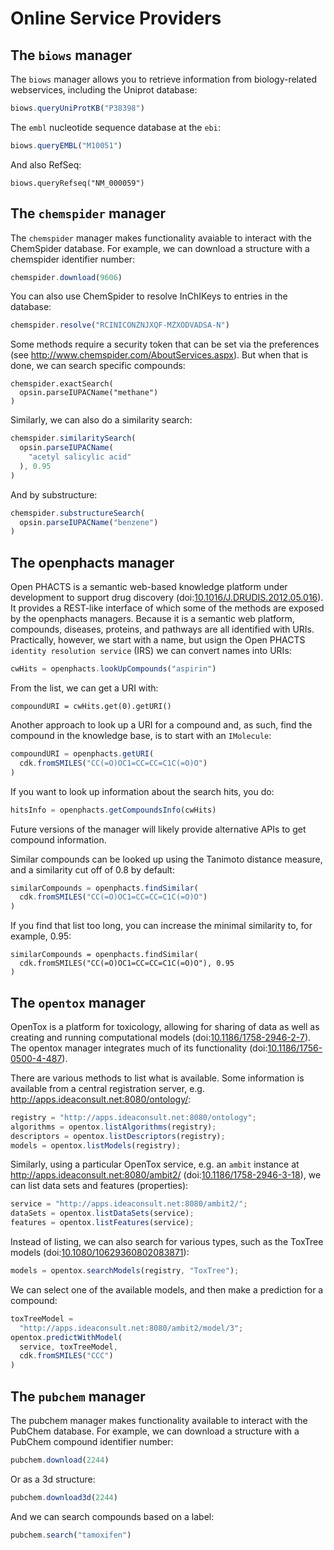 # Online Service Providers

## The `biows` manager

The `biows` manager allows you to retrieve information from biology-related
webservices, including the Uniprot
database:

```javascript
biows.queryUniProtKB("P38398")
```

The `embl` nucleotide sequence database at the `ebi`:

```js
biows.queryEMBL("M10051")
```

And also RefSeq:

```
biows.queryRefseq("NM_000059")
```

## The `chemspider` manager

The `chemspider` manager makes functionality avaiable to interact with the
ChemSpider database. For example, we can download a structure
with a chemspider identifier number:

```js
chemspider.download(9606)
```

You can also use ChemSpider to resolve InChIKeys to entries in the
database:

```js
chemspider.resolve("RCINICONZNJXQF-MZXODVADSA-N")
```

Some methods require a security token that can be set via the preferences (see
http://www.chemspider.com/AboutServices.aspx). But when that is done, we
can search specific compounds:

```
chemspider.exactSearch(
  opsin.parseIUPACName("methane")
)
```

Similarly, we can also do a similarity search:

```js
chemspider.similaritySearch(
  opsin.parseIUPACName(
    "acetyl salicylic acid"
  ), 0.95
)
```

And by substructure:

```js
chemspider.substructureSearch(
  opsin.parseIUPACName("benzene")
)
```

## The openphacts manager

Open PHACTS is a semantic web-based knowledge platform under development to support
drug discovery (doi:[10.1016/J.DRUDIS.2012.05.016](https://doi.org/10.1016/J.DRUDIS.2012.05.016)). It provides a
REST-like interface of which some of the methods are exposed by the openphacts
managers. Because it is a semantic web platform, compounds, diseases, proteins,
and pathways are all identified with URIs. Practically, however, we start with
a name, but usign the Open PHACTS `identity resolution service` (IRS) we can
convert names into URIs:

```js
cwHits = openphacts.lookUpCompounds("aspirin")
```

From the list, we can get a URI with:

```
compoundURI = cwHits.get(0).getURI()
```

Another approach to look up a URI for a compound and, as such, find the
compound in the knowledge base, is to start with an `IMolecule`:

```js
compoundURI = openphacts.getURI(
  cdk.fromSMILES("CC(=O)OC1=CC=CC=C1C(=O)O")
)
```

If you want to look up information about the search hits, you do:

```js
hitsInfo = openphacts.getCompoundsInfo(cwHits)
```

Future versions of the manager will likely provide alternative APIs to get
compound information.

Similar compounds can be looked up using the Tanimoto distance measure, and a
similarity cut off of 0.8 by default:

```js
similarCompounds = openphacts.findSimilar(
  cdk.fromSMILES("CC(=O)OC1=CC=CC=C1C(=O)O")
)
```

If you find that list too long, you can increase the minimal similarity to, for
example, 0.95:

```
similarCompounds = openphacts.findSimilar(
  cdk.fromSMILES("CC(=O)OC1=CC=CC=C1C(=O)O"), 0.95
)
```

## The `opentox` manager

OpenTox is a platform for toxicology, allowing for sharing of
data as well as creating and running computational
models (doi:[10.1186/1758-2946-2-7](https://doi.org/10.1186/1758-2946-2-7)). 
The opentox manager integrates much of its
functionality (doi:[10.1186/1756-0500-4-487](https://doi.org/10.1186/1756-0500-4-487)).

There are various methods to list what is available. Some information is
available from a central registration server, e.g.
http://apps.ideaconsult.net:8080/ontology/:

```js
registry = "http://apps.ideaconsult.net:8080/ontology";
algorithms = opentox.listAlgorithms(registry);
descriptors = opentox.listDescriptors(registry);
models = opentox.listModels(registry);
```

Similarly, using a particular OpenTox service, e.g. an
`ambit` instance at
http://apps.ideaconsult.net:8080/ambit2/ (doi:[10.1186/1758-2946-3-18](https://doi.org/10.1186/1758-2946-3-18)), we
can list data sets and features
(properties):

```js
service = "http://apps.ideaconsult.net:8080/ambit2/";
dataSets = opentox.listDataSets(service);
features = opentox.listFeatures(service);
```

Instead of listing, we can also search for various types, such as the ToxTree
models (doi:[10.1080/10629360802083871](https://doi.org/10.1080/10629360802083871)):

```js
models = opentox.searchModels(registry, "ToxTree");
```

We can select one of the available models, and then make a prediction for a
compound:

```js
toxTreeModel =
  "http://apps.ideaconsult.net:8080/ambit2/model/3";
opentox.predictWithModel(
  service, toxTreeModel,
  cdk.fromSMILES("CCC")
)
```

## The `pubchem` manager

The pubchem manager makes functionality available to interact with the PubChem
database. For example, we can download a structure with a
PubChem compound identifier number:

```js
pubchem.download(2244)
```

Or as a 3d structure:

```js
pubchem.download3d(2244)
```

And we can search compounds based on a label:

```js
pubchem.search("tamoxifen")
```
